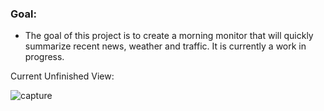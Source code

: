 ### Goal: 
* The goal of this project is to create a morning monitor that will quickly summarize recent news, weather and traffic. It is currently a work in progress.


Current Unfinished View: 

![capture](https://user-images.githubusercontent.com/31293179/32130413-f856fb6e-bb65-11e7-9588-5614ec119c78.PNG)
